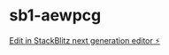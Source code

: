 # sb1-aewpcg

[Edit in StackBlitz next generation editor ⚡️](https://stackblitz.com/~/github.com/chnambarish/sb1-aewpcg)